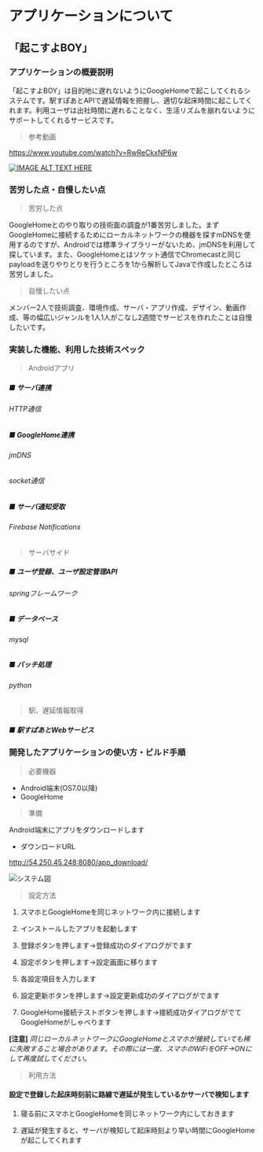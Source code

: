 # アプリケーションについて

## 「起こすよBOY」

### アプリケーションの概要説明

「起こすよBOY」は目的地に遅れないようにGoogleHomeで起こしてくれるシステムです。駅すぽあとAPIで遅延情報を把握し、適切な起床時間に起こしてくれます。利用ユーザは出社時間に遅れることなく、生活リズムを崩れないようにサポートしてくれるサービスです。

>参考動画

https://www.youtube.com/watch?v=RwReCkxNP6w

[![IMAGE ALT TEXT HERE](http://img.youtube.com/vi/RwReCkxNP6w/0.jpg)](https://www.youtube.com/watch?v=RwReCkxNP6w)

### 苦労した点・自慢したい点

>苦労した点

GoogleHomeとのやり取りの技術面の調査が1番苦労しました。まずGoogleHomeに接続するためにローカルネットワークの機器を探すmDNSを使用するのですが、Androidでは標準ライブラリーがないため、jmDNSを利用して探しています。また、GoogleHomeとはソケット通信でChromecastと同じpayloadを送りやりとりを行うところを1から解析してJavaで作成したところは苦労しました。

>自慢したい点

メンバー2人で技術調査、環境作成、サーバ・アプリ作成、デザイン、動画作成、等の幅広いジャンルを1人1人がこなし2週間でサービスを作れたことは自慢したいです。

### 実装した機能、利用した技術スペック

> Androidアプリ

##### ■ サーバ連携
###### HTTP通信
##### ■ GoogleHome連携
###### jmDNS
###### socket通信
##### ■ サーバ通知受取
###### Firebase Notifications

> サーバサイド

##### ■ ユーザ登録、ユーザ設定管理API
###### springフレームワーク
##### ■ データベース
###### mysql
##### ■ バッチ処理
###### python

> 駅、遅延情報取得

##### ■ 駅すぱあとWebサービス

### 開発したアプリケーションの使い方・ビルド手順

> 必要機器

- Android端末(OS7.0以降)
- GoogleHome

> 準備

Android端末にアプリをダウンロードします

- ダウンロードURL

http://54.250.45.248:8080/app_download/

![システム図](https://s3-ap-northeast-1.amazonaws.com/hack.tech/app_download_qr.png "QRコード")

> 設定方法

1. スマホとGoogleHomeを同じネットワーク内に接続します

2. インストールしたアプリを起動します

3. 登録ボタンを押します→登録成功のダイアログがでます

4. 設定ボタンを押します→設定画面に移ります

5. 各設定項目を入力します
 
6. 設定更新ボタンを押します→設定更新成功のダイアログがでます

7. GoogleHome接続テストボタンを押します→接続成功ダイアログがでてGoogleHomeがしゃべります

 **[注意]** *同じローカルネットワークにGoogleHomeとスマホが接続していても稀に失敗すること場合があります。その際には一度、スマホのWiFiをOFF→ONにして再度試してください。*

> 利用方法

#### 設定で登録した起床時刻前に路線で遅延が発生しているかサーバで検知します

1. 寝る前にスマホとGoogleHomeを同じネットワーク内にしておきます

2. 遅延が発生すると、サーバが検知して起床時刻より早い時間にGoogleHomeが起こしてくれます


